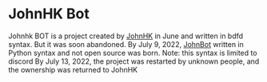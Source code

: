 # JohnHK Bot
Johnhk BOT is a project created by [JohnHK](https://github.com/CHNJohnHK/) in June and written in bdfd syntax.
But it was soon abandoned. By July 9, 2022, [JohnBot](https://github.com/CHNJohnHK/JohnBot) written in Python syntax and not open source was born.
Note: this syntax is limited to discord
By July 13, 2022, the project was restarted by unknown people, and the ownership was returned to JohnHK
